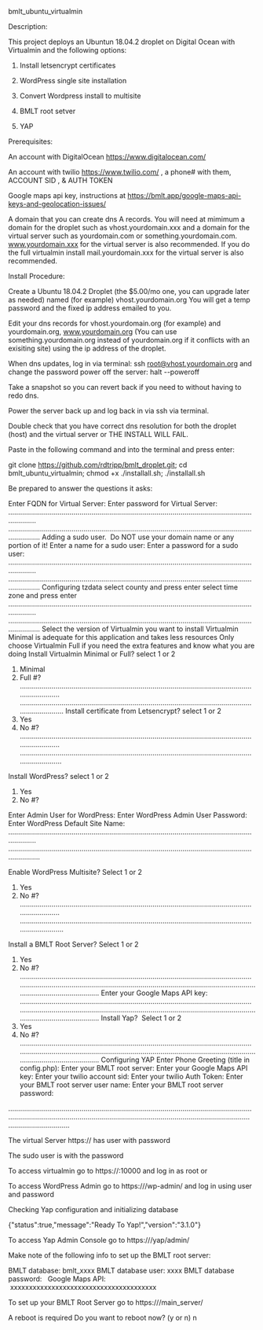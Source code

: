 bmlt_ubuntu_virtualmin

Description:

This project deploys an Ubuntun 18.04.2 droplet on Digital Ocean with Virtualmin and the following options:

1.  Install letsencrypt certificates

1. WordPress single site installation

2. Convert Wordpress install to multisite

3.  BMLT root setver

4.  YAP

Prerequisites:

An account with DigitalOcean https://www.digitalocean.com/

An account with twilio https://www.twilio.com/ , a phone# with them, ACCOUNT SID , & AUTH TOKEN

Google maps api key, instructions at https://bmlt.app/google-maps-api-keys-and-geolocation-issues/

A domain that you can create dns A records. You will need at mimimum a domain for the droplet such as vhost.yourdomain.xxx and a domain for the virtual server such as yourdomain.com or something.yourdomain.com. www.yourdomain.xxx for the virtual server is also recommended. If you do the full virtualmin install mail.yourdomain.xxx for the virtual server is also recommended.

Install Procedure:

Create a Ubuntu 18.04.2 Droplet (the $5.00/mo one, you can upgrade later as needed) named (for example) vhost.yourdomain.org
You will get a temp password and the fixed ip address emailed to you.

Edit your dns records for vhost.yourdomain.org (for example) and yourdomain.org, www.yourdomain.org (You can use something.yourdomain.org instead of yourdomain.org if it conflicts with an exisiting site) using the ip address of the droplet.

When dns updates, log in via terminal: ssh root@vhost.yourdomain.org and change the password
power off the server: halt --poweroff

Take a snapshot so you can revert back if you need to without having to redo dns.

Power the server back up and log back in via ssh via terminal.

Double check that you have correct dns resolution for both the droplet (host) and the virtual server or THE INSTALL WILL FAIL.

Paste in the following command and into the terminal and press enter:

git clone https://github.com/rdtripp/bmlt_droplet.git; cd bmlt_ubuntu_virtualmin; chmod +x ./installall.sh; ./installall.sh

Be prepared to answer the questions it asks:

Enter FQDN for Virtual Server: 
Enter password for Virtual Server:  
………………………………………………………………………………………………………………………..
………………………………………………………………………………………………………………………….
Adding a sudo user.  Do NOT use your domain name or any portion of it! 
Enter a name for a sudo user: 
Enter a password for a sudo user: 
………………………………………………………………………………………………………………………..
………………………………………………………………………………………………………………………….
Configuring tzdata
select county and press enter
select time zone and press enter
………………………………………………………………………………………………………………………..
………………………………………………………………………………………………………………………….
Select the version of Virtualmin you want to install 
Virtualmin Minimal is adequate for this application and takes less resources 
Only choose Virtualmin Full if you need the extra features and know what you are doing 
Install Virtualmin Minimal or Full? select 1 or 2 
1) Minimal 
2) Full 
#? 
………………………………………………………………………………………………………………………..
………………………………………………………………………………………………………………………….
Install certificate from Letsencrypt? select 1 or 2 
1) Yes 
2) No 
#? 
………………………………………………………………………………………………………………………..
…………………………………………………………………………………………………………………………

Install WordPress? select 1 or 2 
1) Yes 
2) No 
#? 

Enter Admin User for WordPress:
Enter WordPress Admin User Password:
Enter WordPress Default Site Name:
………………………………………………………………………………………………………………………..
………………………………………………………………………………………………………………………….


Enable WordPress Multisite? Select 1 or 2 
1) Yes 
2) No 
#? 
………………………………………………………………………………………………………………………..
………………………………………………………………………………………………………………………….

Install a BMLT Root Server? Select 1 or 2 
1) Yes 
2) No 
#? 
………………………………………………………………………………………………………………………..………………………………………………………………………………………………………………………….
Enter your Google Maps API key:
………………………………………………………………………………………………………………………..………………………………………………………………………………………………………………………….
Install Yap?  Select 1 or 2 
1) Yes 
2) No 
#? 
………………………………………………………………………………………………………………………..………………………………………………………………………………………………………………………….
Configuring YAP 
Enter Phone Greeting (title in config.php):
Enter your BMLT root server:
Enter your Google Maps API key:
Enter your twilio account sid:
Enter your twilio Auth Token:
Enter your BMLT root server user name:
Enter your BMLT root server password:

………………………………………………………………………………………………………………………..………………………………………………………………………………………………………………………….

The virtual Server https://<your droplet FQDN> has user  with password 


The sudo user is <sudo user selected at setup>with the password <sudo password selected at setup> 


To access virtualmin go to https://<your droplet FQDN>:10000 and log in as root or <your sudo user> 


To access WordPress Admin go to https://<your virtual server FQDN>/wp-admin/ and log in using user <admin user selected at setup> and password <password selected at setup> 


Checking Yap configuration and initializing database 

{"status":true,"message":"Ready To Yap!","version":"3.1.0"} 

To access Yap Admin Console go to https://<your virtual server FQDN>/yap/admin/ 


Make note of the following info to set up the BMLT root server: 

BMLT database: bmlt_xxxx
BMLT database user: xxxx
BMLT database password:  <this will be the same as the virtual server user password>
Google Maps API:  xxxxxxxxxxxxxxxxxxxxxxxxxxxxxxxxxxxxxxx 

To set up your BMLT Root Server go to https://<virtual server FQDN>/main_server/ 


A reboot is required 
Do you want to reboot now? (y or n) n  
